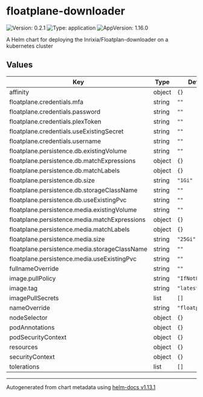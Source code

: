 # floatplane-downloader

![Version: 0.2.1](https://img.shields.io/badge/Version-0.2.1-informational?style=flat-square) ![Type: application](https://img.shields.io/badge/Type-application-informational?style=flat-square) ![AppVersion: 1.16.0](https://img.shields.io/badge/AppVersion-1.16.0-informational?style=flat-square)

A Helm chart for deploying the Inrixia/Floatplan-downloader on a kubernetes cluster

## Values

| Key | Type | Default | Description |
|-----|------|---------|-------------|
| affinity | object | `{}` |  |
| floatplane.credentials.mfa | string | `""` |  |
| floatplane.credentials.password | string | `""` |  |
| floatplane.credentials.plexToken | string | `""` |  |
| floatplane.credentials.useExistingSecret | string | `""` |  |
| floatplane.credentials.username | string | `""` |  |
| floatplane.persistence.db.existingVolume | string | `""` |  |
| floatplane.persistence.db.matchExpressions | object | `{}` |  |
| floatplane.persistence.db.matchLabels | object | `{}` |  |
| floatplane.persistence.db.size | string | `"1Gi"` |  |
| floatplane.persistence.db.storageClassName | string | `""` |  |
| floatplane.persistence.db.useExistingPvc | string | `""` |  |
| floatplane.persistence.media.existingVolume | string | `""` |  |
| floatplane.persistence.media.matchExpressions | object | `{}` |  |
| floatplane.persistence.media.matchLabels | object | `{}` |  |
| floatplane.persistence.media.size | string | `"25Gi"` |  |
| floatplane.persistence.media.storageClassName | string | `""` |  |
| floatplane.persistence.media.useExistingPvc | string | `""` |  |
| fullnameOverride | string | `""` |  |
| image.pullPolicy | string | `"IfNotPresent"` |  |
| image.tag | string | `"latest"` |  |
| imagePullSecrets | list | `[]` |  |
| nameOverride | string | `"floatplane"` |  |
| nodeSelector | object | `{}` |  |
| podAnnotations | object | `{}` |  |
| podSecurityContext | object | `{}` |  |
| resources | object | `{}` |  |
| securityContext | object | `{}` |  |
| tolerations | list | `[]` |  |

----------------------------------------------
Autogenerated from chart metadata using [helm-docs v1.13.1](https://github.com/norwoodj/helm-docs/releases/v1.13.1)
